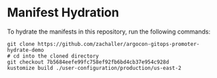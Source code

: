 # Manifest Hydration

To hydrate the manifests in this repository, run the following commands:

```shell
git clone https://github.com/zachaller/argocon-gitops-promoter-hydrate-demo
# cd into the cloned directory
git checkout 7b5684eefe99fc758ef92fb6bd4cb37e954c928d
kustomize build ./user-configuration/production/us-east-2
```
